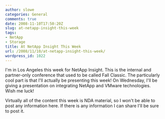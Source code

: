 ```yaml
---
author: slowe
categories: General
comments: true
date: 2008-11-10T17:50:20Z
slug: at-netapp-insight-this-week
tags:
- NetApp
- Storage
title: At NetApp Insight This Week
url: /2008/11/10/at-netapp-insight-this-week/
wordpress_id: 1022
---
```


I'm in Los Angeles this week for NetApp Insight. This is the internal and partner-only conference that used to be called Fall Classic. The particularly cool part is that I'll actually be presenting this week! On Wednesday, I'll be giving a presentation on integrating NetApp and VMware technologies. Wish me luck!

Virtually all of the content this week is NDA material, so I won't be able to post any information here. If there is any information I can share I'll be sure to post it.
